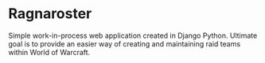 # Ragnaroster

Simple work-in-process web application created in Django Python. Ultimate goal is to provide an easier way of creating and maintaining raid teams within World of Warcraft.
